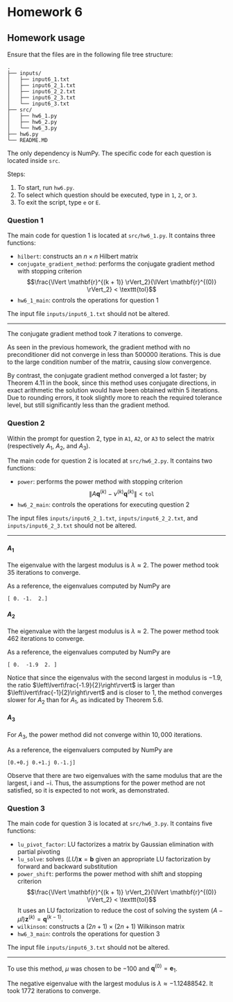 # Homework 6

## Homework usage

Ensure that the files are in the following file tree structure:

```text
.
├── inputs/
│   ├── input6_1.txt
│   ├── input6_2_1.txt
│   ├── input6_2_2.txt
│   ├── input6_2_3.txt
│   └── input6_3.txt
├── src/
│   ├── hw6_1.py
│   ├── hw6_2.py
│   └── hw6_3.py
├── hw6.py
└── README.MD
```

The only dependency is NumPy.
The specific code for each question is located inside `src`.

Steps:

1. To start, run `hw6.py`.
2. To select which question should be executed, type in `1`, `2`, or `3`.
3. To exit the script, type `e` or `E`.

### Question 1

The main code for question 1 is located at `src/hw6_1.py`.
It contains three functions:

- `hilbert`: constructs an $n \times n$ Hilbert matrix
- `conjugate_gradient_method`: performs the conjugate gradient method with stopping criterion
$$\frac{\lVert \mathbf{r}^{(k + 1)} \rVert_2}{\lVert \mathbf{r}^{(0)} \rVert_2} < \texttt{tol}$$
- `hw6_1_main`: controls the operations for question 1

The input file `inputs/input6_1.txt` should not be altered.

---

The conjugate gradient method took $7$ iterations to converge.

As seen in the previous homework, the gradient method with no preconditioner did not converge in less than $500000$ iterations.
This is due to the large condition number of the matrix, causing slow convergence.

By contrast, the conjugate gradient method converged a lot faster; by Theorem 4.11 in the book, since this method uses conjugate directions, in exact arithmetic the solution would have been obtained within $5$ iterations.
Due to rounding errors, it took slightly more to reach the required tolerance level, but still significantly less than the gradient method.

### Question 2

Within the prompt for question 2, type in `A1`, `A2`, or `A3` to select the matrix (respectively $A_1$, $A_2$, and $A_3$).

The main code for question 2 is located at `src/hw6_2.py`.
It contains two functions:

- `power`: performs the power method with stopping criterion
$$\left\lVert A\mathbf{q}^{(k)} - \nu^{(k)}\mathbf{q}^{(k)} \right\rVert < \texttt{tol}$$
- `hw6_2_main`: controls the operations for executing question 2

The input files `inputs/input6_2_1.txt`, `inputs/input6_2_2.txt`, and `inputs/input6_2_3.txt` should not be altered.

---

#### $A_1$

The eigenvalue with the largest modulus is $\lambda \approx 2$.
The power method took $35$ iterations to converge.

As a reference, the eigenvalues computed by NumPy are

```text
[ 0. -1.  2.]
```

#### $A_2$

The eigenvalue with the largest modulus is $\lambda \approx 2$.
The power method took $462$ iterations to converge.

As a reference, the eigenvalues computed by NumPy are

```text
[ 0.  -1.9  2. ]
```

Notice that since the eigenvalus with the second largest in modulus is $-1.9$, the ratio $\left\lvert\frac{-1.9}{2}\right\rvert$ is larger than $\left\lvert\frac{-1}{2}\right\rvert$ and is closer to $1$, the method converges slower for $A_2$ than for $A_1$, as indicated by Theorem 5.6.

#### $A_3$

For $A_3$, the power method did not converge within $10,000$ iterations.

As a reference, the eigenvaluers computed by NumPy are

```text
[0.+0.j 0.+1.j 0.-1.j]
```

Observe that there are two eigenvalues with the same modulus that are the largest, $\mathrm{i}$ and $-\mathrm{i}$.
Thus, the assumptions for the power method are not satisfied, so it is expected to not work, as demonstrated.

### Question 3

The main code for question 3 is located at `src/hw6_3.py`.
It contains five functions:

- `lu_pivot_factor`: LU factorizes a matrix by Gaussian elimination with partial pivoting
- `lu_solve`: solves $(LU) \mathbf{x} = \mathbf{b}$ given an appropriate LU factorization by forward and backward substitution
- `power_shift`: performs the power method with shift and stopping criterion
$$\frac{\lVert \mathbf{r}^{(k + 1)} \rVert_2}{\lVert \mathbf{r}^{(0)} \rVert_2} < \texttt{tol}$$
It uses an LU factorization to reduce the cost of solving the system $\left(A - \mu I \right)\mathbf{z}^{(k)} = \mathbf{q}^{(k-1)}$.
- `wilkinson`: constructs a $(2n+1) \times (2n+1)$ Wilkinson matrix
- `hw6_3_main`: controls the operations for question 3

The input file `inputs/input6_3.txt` should not be altered.

---

To use this method, $\mu$ was chosen to be $-100$ and $\mathbf{q}^{(0)} = \mathbf{e}_1$.

The negative eigenvalue with the largest modulus is $\lambda \approx -1.12488542$.
It took $1772$ iterations to converge.
